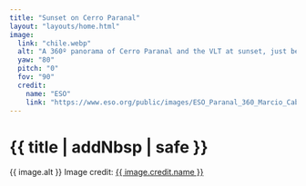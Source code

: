 ```yaml
---
title: "Sunset on Cerro Paranal"
layout: "layouts/home.html"
image:
  link: "chile.webp"
  alt: "A 360º panorama of Cerro Paranal and the VLT at sunset, just before the mountain is vacated and observation begins."
  yaw: "80"
  pitch: "0"
  fov: "90"
  credit:
    name: "ESO"
    link: "https://www.eso.org/public/images/ESO_Paranal_360_Marcio_Cabral_Chile_08-CC/"
---
```


# {{ title | addNbsp | safe }}

{{ image.alt }} Image&nbsp;credit:&nbsp;<a href="{{ image.credit.link }}">{{ image.credit.name }}</a>
